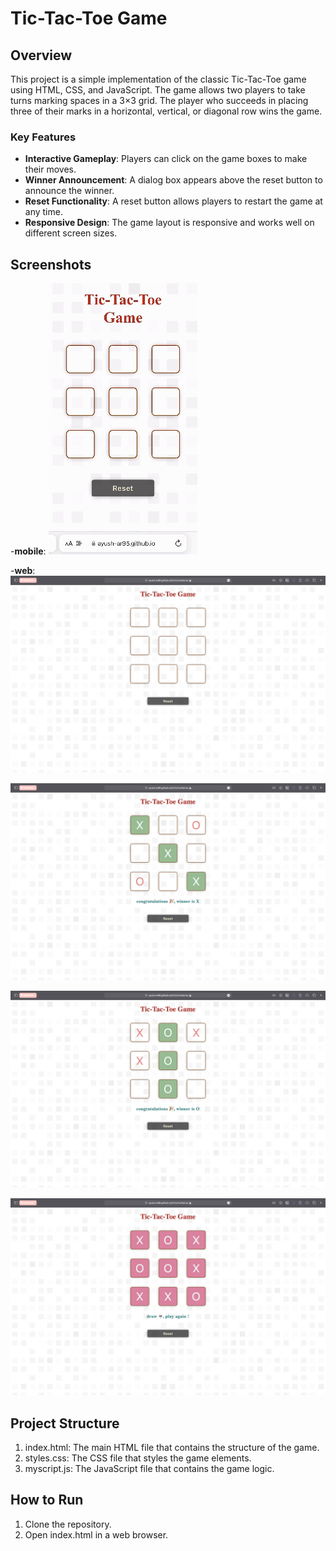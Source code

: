 # Tic-Tac-Toe Game

## Overview
This project is a simple implementation of the classic Tic-Tac-Toe game using HTML, CSS, and JavaScript. The game allows two players to take turns marking spaces in a 3×3 grid. The player who succeeds in placing three of their marks in a horizontal, vertical, or diagonal row wins the game.

### Key Features
- **Interactive Gameplay**: Players can click on the game boxes to make their moves.
- **Winner Announcement**: A dialog box appears above the reset button to announce the winner.
- **Reset Functionality**: A reset button allows players to restart the game at any time.
- **Responsive Design**: The game layout is responsive and works well on different screen sizes.

## Screenshots

-**mobile**:
![mobile gif](screenshots/mobileTicTacToe.gif)

-**web**:
![initial screen](screenshots/initialScreen.png)

![X wins screen](screenshots/XWins.png)

![O wins screen](screenshots/OWins.png)

![draw match screen](screenshots/drawMatch.png)


## Project Structure
1. index.html: The main HTML file that contains the structure of the game.
2. styles.css: The CSS file that styles the game elements.
3. myscript.js: The JavaScript file that contains the game logic.

## How to Run
1. Clone the repository.
2. Open index.html in a web browser.
